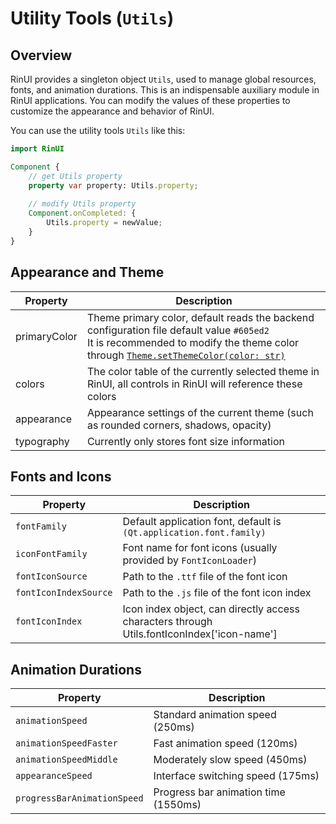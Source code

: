 # Utility Tools (`Utils`)

## Overview

RinUI provides a singleton object `Utils`, used to manage global resources, fonts, and animation durations. This is an indispensable auxiliary module in RinUI applications. You can modify the values of these properties to customize the appearance and behavior of RinUI.

You can use the utility tools `Utils` like this:
```qml
import RinUI

Component {
    // get Utils property
    property var property: Utils.property;
    
    // modify Utils property
    Component.onCompleted: {
        Utils.property = newValue;
    }
}
```

## Appearance and Theme
| Property                   | Description                                                                                                                                                                                                                          |
|----------------------------|--------------------------------------------------------------------------------------------------------------------------------------------------------------------------------------------------------------------------------------|
| primaryColor               | Theme primary color, default reads the backend configuration file default value `#605ed2` <br/> It is recommended to modify the theme color through [`Theme.setThemeColor(color: str)`](/zh/core/theme.md#setthemecolor-color-str)   |
| colors                     | The color table of the currently selected theme in RinUI, all controls in RinUI will reference these colors                                                                                                                          |
| appearance                 | Appearance settings of the current theme (such as rounded corners, shadows, opacity)                                                                                                                                                 |
| typography                 | Currently only stores font size information                                                                                                                                                                                          |

## Fonts and Icons
| Property                            | Description                                                                                              |
|-------------------------------------|----------------------------------------------------------------------------------------------------------|
| `fontFamily`                        | Default application font, default is `(Qt.application.font.family)`                                      |
| `iconFontFamily`                    | Font name for font icons (usually provided by `FontIconLoader`)                                          |
| `fontIconSource`                    | Path to the `.ttf` file of the font icon                                                                 |
| `fontIconIndexSource`               | Path to the `.js` file of the font icon index                                                            |
| `fontIconIndex`                     | Icon index object, can directly access characters through Utils.fontIconIndex['icon-name']               |

## Animation Durations

| Property                         | Description                              |
|----------------------------------|------------------------------------------|
| `animationSpeed`                 | Standard animation speed (250ms)         |
| `animationSpeedFaster`           | Fast animation speed (120ms)             |
| `animationSpeedMiddle`           | Moderately slow speed (450ms)            |
| `appearanceSpeed`                | Interface switching speed (175ms)        |
| `progressBarAnimationSpeed`      | Progress bar animation time (1550ms)     |
